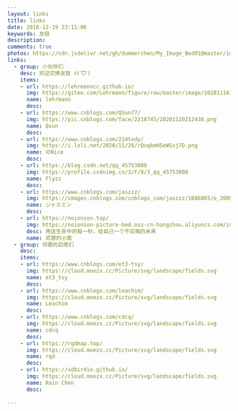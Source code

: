 ```yaml
---
layout: links
title: links
date: 2018-12-19 23:11:06
keywords: 友链
description: 
comments: true
photos: https://cdn.jsdelivr.net/gh/dummerchen/My_Image_Bed01@master/img/20201221134809.jpg
links:
  - group: 小伙伴们
    desc: 欢迎交换友链 ꉂ(ˊᗜˋ)
    items:
    - url: https://lehrmanncc.github.io/
      img: https://gitee.com/Lehrmann/figure/raw/master/image/20201116122755.jpg
      name: lehrmann
      desc: 
    - url: https://www.cnblogs.com/QSun77/
      img: https://pic.cnblogs.com/face/2218745/20201120212430.png
      name: Qsun
      desc: 
    - url: https://www.cnblogs.com/214txdy/
      img: https://i.loli.net/2020/11/26/rQuqkmH5eWSxj7D.png
      name: のNice
      desc: 
    - url: https://blog.csdn.net/qq_45753808
      img: https://profile.csdnimg.cn/3/F/8/3_qq_45753808
      name: Flyzz
      desc: 
    - url: https://www.cnblogs.com/jaszzz/
      img: https://images.cnblogs.com/cnblogs_com/jaszzz/1686865/o_200530030710Screenshot_20200412_102749.jpg
      name: ジャスミン
      desc:   
    - url: https://noionion.top/
      img: https://noionion-picture-bed.oss-cn-hangzhou.aliyuncs.com/img/head.jpg
      desc: 用这生命中的每一秒，给自己一个不后悔的未来
      name: 贰猹的小窝
  - group: 仰慕的巨佬们
    desc: 
    items:
    - url: https://www.cnblogs.com/et3-tsy/
      img: https://cloud.moezx.cc/Picture/svg/landscape/fields.svg
      name: et3_tsy
      desc: 
    - url: https://www.cnblogs.com/leachim/
      img: https://cloud.moezx.cc/Picture/svg/landscape/fields.svg
      name: Leachim
      desc: 
    - url: https://www.cnblogs.com/cdcq/
      img: https://cloud.moezx.cc/Picture/svg/landscape/fields.svg
      name: cdcq
      desc: 
    - url: https://rqdmap.top/
      img: https://cloud.moezx.cc/Picture/svg/landscape/fields.svg
      name: rqd
      desc: 
    - url: https://xdbirdie.github.io/
      img: https://cloud.moezx.cc/Picture/svg/landscape/fields.svg
      name: Rain Chen
      desc: 
    
---
```


